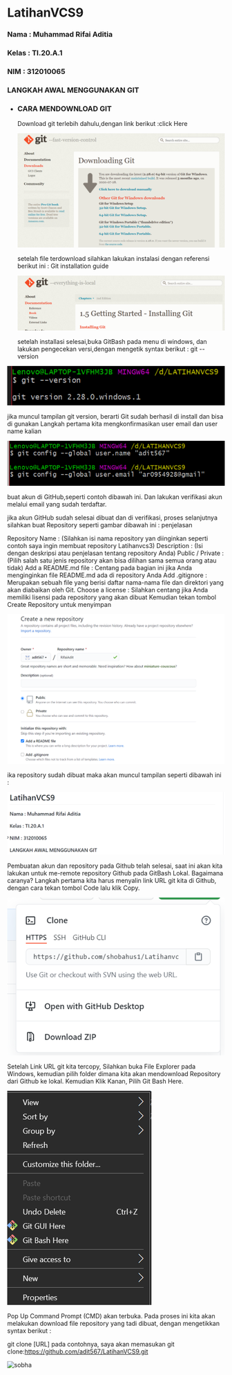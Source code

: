 # LatihanVCS9 

 ### Nama : Muhammad Rifai Aditia
 ### Kelas : TI.20.A.1
 ### NIM : 312010065

 ### LANGKAH AWAL MENGGUNAKAN GIT

* ### CARA MENDOWNLOAD GIT
   
   Download git terlebih dahulu,dengan link berikut :click Here

   ![gitscm](foto/gitscm.png) <br>

   setelah file terdownload silahkan lakukan instalasi dengan referensi berikut ini : Git installation guide

   ![owen](foto/owen.png) <br>

   setelah installasi selesai,buka GitBash pada menu di windows, dan lakukan pengecekan versi,dengan mengetik syntax berikut :
git --version

![gitversion](foto/gitversion.png) <br>

jika muncul tampilan git version, berarti Git sudah berhasil di install dan bisa di gunakan Langkah pertama kita mengkonfirmasikan user email dan user name kalian

![useremail](foto/useremail.png) <br>

buat akun di GitHub,seperti contoh dibawah ini. Dan lakukan verifikasi akun melalui email yang sudah terdaftar.

jika akun GitHub sudah selesai dibuat dan di verifikasi, proses selanjutnya silahkan buat Repository seperti gambar dibawah ini :
penjelasan

Repository Name : (Silahkan isi nama repository yan diinginkan seperti contoh saya ingin membuat repository Latihanvcs3)
Description : (Isi dengan deskripsi atau penjelasan tentang repository Anda)
Public / Private : (Pilih salah satu jenis repository akan bisa dilihan sama semua orang atau tidak)
Add a README.md file : Centang pada bagian ini jika Anda menginginkan file README.md ada di repository Anda
Add .gitignore : Merupakan sebuah file yang berisi daftar nama-nama file dan direktori yang akan diabaikan oleh Git.
Choose a license : Silahkan centang jika Anda memiliki lisensi pada repository yang akan dibuat Kemudian tekan tombol Create Repository untuk menyimpan

![lanjutan](foto/lanjutan.png) <br>

ika repository sudah dibuat maka akan muncul tampilan seperti dibawah ini :

![maemunah](foto/maemunah.png)  <br>

Pembuatan akun dan repository pada Github telah selesai, saat ini akan kita lakukan untuk me-remote repository Github pada GitBash Lokal. Bagaimana caranya? Langkah pertama kita harus menyalin link URL git kita di Github, dengan cara tekan tombol Code lalu klik Copy.

![arum](foto/arum.png) <br>

Setelah Link URL git kita tercopy, Silahkan buka File Explorer pada Windows, kemudian pilih folder dimana kita akan mendownload Repository dari Github ke lokal. Kemudian Klik Kanan, Pilih Git Bash Here.

![berlin](foto/berlin.png) <br>

Pop Up Command Prompt (CMD) akan terbuka. Pada proses ini kita akan melakukan download file repository yang tadi dibuat, dengan mengetikkan syntax berikut :

git clone [URL] pada contohnya, saya akan memasukan git clone:https://github.com/adit567/LatihanVCS9.git

![sobha](foto/sobha) <br>